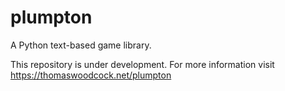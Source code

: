 plumpton
========
A Python text-based game library.

This repository is under development.
For more information visit https://thomaswoodcock.net/plumpton
